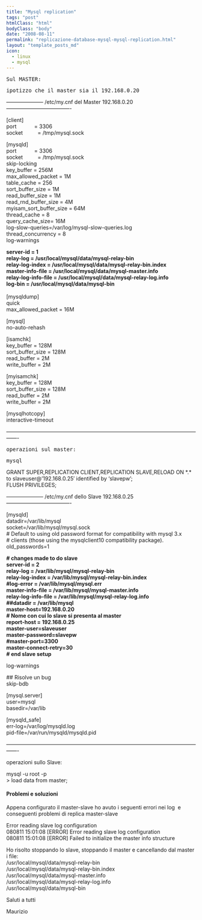 ```yaml
---
title: "Mysql replication"
tags: "post"
htmlClass: "html"
bodyClass: "body"
date: "2008-08-11"
permalink: "replicazione-database-mysql-mysql-replication.html"
layout: "template_posts_md"
icon:
  - linux
  - mysql
---
```

<p><tt>Sul MASTER:</tt></p>
<p><tt>ipotizzo che il master sia il 192.168.0.20</tt></p>
<p><tt></tt>&#8212;&#8212;&#8212;&#8212;&#8212;&#8212;&#8212; /etc/my.cnf del Master 192.168.0.20 &#8212;&#8212;&#8212;&#8212;&#8212;&#8212;&#8212;&#8212;&#8212;&#8212;&#8212;&#8212;-</p>
<p>[client]<br />
port            = 3306<br />
socket          = /tmp/mysql.sock</p>
<p>[mysqld]<br />
port            = 3306<br />
socket          = /tmp/mysql.sock<br />
skip-locking<br />
key_buffer = 256M<br />
max_allowed_packet = 1M<br />
table_cache = 256<br />
sort_buffer_size = 1M<br />
read_buffer_size = 1M<br />
read_rnd_buffer_size = 4M<br />
myisam_sort_buffer_size = 64M<br />
thread_cache = 8<br />
query_cache_size= 16M<br />
log-slow-queries=/var/log/mysql-slow-queries.log<br />
thread_concurrency = 8<br />
log-warnings</p>
<p><strong>server-id = 1<br />
relay-log = /usr/local/mysql/data/mysql-relay-bin<br />
relay-log-index = /usr/local/mysql/data/mysql-relay-bin.index<br />
master-info-file = /usr/local/mysql/data/mysql-master.info<br />
relay-log-info-file = /usr/local/mysql/data/mysql-relay-log.info<br />
log-bin = /usr/local/mysql/data/mysql-bin<br />
</strong><br />
[mysqldump]<br />
quick<br />
max_allowed_packet = 16M</p>
<p>[mysql]<br />
no-auto-rehash</p>
<p>[isamchk]<br />
key_buffer = 128M<br />
sort_buffer_size = 128M<br />
read_buffer = 2M<br />
write_buffer = 2M</p>
<p>[myisamchk]<br />
key_buffer = 128M<br />
sort_buffer_size = 128M<br />
read_buffer = 2M<br />
write_buffer = 2M</p>
<p>[mysqlhotcopy]<br />
interactive-timeout</p>
<p>&#8212;&#8212;&#8212;&#8212;&#8212;&#8212;&#8212;&#8212;&#8212;&#8212;&#8212;&#8212;&#8212;&#8212;&#8212;&#8212;&#8212;&#8212;&#8212;&#8212;&#8212;&#8212;&#8212;&#8212;&#8212;&#8212;&#8212;&#8212;&#8212;&#8212;&#8212;&#8212;&#8212;&#8212;&#8212;&#8212;&#8212;&#8212;-<br />
<tt></tt></p>
<p><tt>operazioni sul master:</tt></p>
<p><tt>mysql</tt></p>
<p><tt></tt>GRANT SUPER,REPLICATION CLIENT,REPLICATION SLAVE,RELOAD ON *.* to slaveuser@&#8217;192.168.0.25&#8242; identified by &#8216;slavepw&#8217;;<br />
FLUSH PRIVILEGES;<br />
<tt></tt></p>
<p><tt></tt>&#8212;&#8212;&#8212;&#8212;&#8212;&#8212;&#8212; /etc/my.cnf dello Slave 192.168.0.25 &#8212;&#8212;&#8212;&#8212;&#8212;&#8212;&#8212;&#8212;&#8212;&#8212;&#8212;&#8212;-</p>
<p>[mysqld]<br />
datadir=/var/lib/mysql<br />
socket=/var/lib/mysql/mysql.sock<br />
# Default to using old password format for compatibility with mysql 3.x<br />
# clients (those using the mysqlclient10 compatibility package).<br />
old_passwords=1</p>
<p><strong># changes made to do slave<br />
server-id = 2<br />
relay-log = /var/lib/mysql/mysql-relay-bin<br />
relay-log-index = /var/lib/mysql/mysql-relay-bin.index<br />
#log-error = /var/lib/mysql/mysql.err<br />
master-info-file = /var/lib/mysql/mysql-master.info<br />
relay-log-info-file = /var/lib/mysql/mysql-relay-log.info<br />
##datadir = /var/lib/mysql<br />
master-host=192.168.0.20<br />
# Nome con cui lo slave si presenta al master<br />
report-host = 192.168.0.25<br />
master-user=slaveuser<br />
master-password=slavepw<br />
#master-port=3300<br />
master-connect-retry=30<br />
# end slave setup</strong></p>
<p><strong></strong> log-warnings</p>
<p>## Risolve un bug<br />
skip-bdb</p>
<p>[mysql.server]<br />
user=mysql<br />
basedir=/var/lib</p>
<p>[mysqld_safe]<br />
err-log=/var/log/mysqld.log<br />
pid-file=/var/run/mysqld/mysqld.pid</p>
<p>&#8212;&#8212;&#8212;&#8212;&#8212;&#8212;&#8212;&#8212;&#8212;&#8212;&#8212;&#8212;&#8212;&#8212;&#8212;&#8212;&#8212;&#8212;&#8212;&#8212;&#8212;&#8212;&#8212;&#8212;&#8212;&#8212;&#8212;&#8212;&#8212;&#8212;&#8212;&#8212;&#8212;&#8212;&#8212;&#8212;&#8212;&#8212;-</p>
<p>operazioni sullo Slave:</p>
<p>mysql -u root -p<br />
&gt; load data from master;</p>
<h4>Problemi e soluzioni</h4>
<p>Appena configurato il master-slave ho avuto i seguenti errori nei log  e conseguenti problemi di replica master-slave</p>
<p>Error reading slave log configuration<br />
080811 15:01:08 [ERROR] Error reading slave log configuration<br />
080811 15:01:08 [ERROR] Failed to initialize the master info structure</p>
<p>Ho risolto stoppando lo slave, stoppando il master e cancellando dal master i file:<br />
/usr/local/mysql/data/mysql-relay-bin<br />
/usr/local/mysql/data/mysql-relay-bin.index<br />
/usr/local/mysql/data/mysql-master.info<br />
/usr/local/mysql/data/mysql-relay-log.info<br />
/usr/local/mysql/data/mysql-bin</p>
<p>Saluti a tutti</p>
<p>Maurizio</p>
